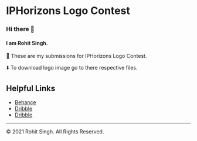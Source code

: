 # IPHorizons Logo Contest

### Hi there 👋

#### I am Rohit Singh.

🙂 These are my submissions for IPHorizons Logo Contest.

⬇️  To download logo image go to there respective files.


## Helpful Links

* [Behance](https://www.behance.net/rohitsingh15)
* [Dribble](https://dribbble.com/kempachi1)
* [Dribble](https://twitter.com/rohit_singh_99)


- - -
© 2021 Rohit Singh. All Rights Reserved.
